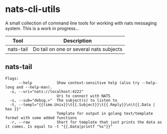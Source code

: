 # nats-cli-utils
A small collection of command line tools for working with nats messaging system.
This is a work in progress...

Tool        | Description
----        | -----------
nats-tail   | Do tail on one or several nats subjects


nats-tail
---------
```
Flags:
      --help           Show context-sensitive help (also try --help-long and --help-man).
  -u, --uri="nats://localhost:4222"  
                       Uri to connect with NATS
  -s, --sub="debug.>"  The subject(s) to listen to
  -t, --templ="{{time.Unix}}\t{{.Subject}}\t{{.Reply}}\n\t{{.Data | hex }}"  
                       Template for output in golang text/template format with some added functions
  -r, --raw            Short for template that just prints the data as it comes. Is equal to -t "{{.Data|printf "%s"}}"
```

